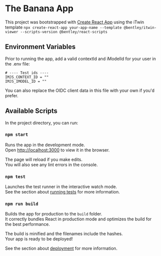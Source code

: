 # The Banana App

This project was bootstrapped with [Create React App](https://github.com/facebook/create-react-app) using the iTwin template `npx create-react-app your-app-name --template @bentley/itwin-viewer --scripts-version @bentley/react-scripts`

## Environment Variables

Prior to running the app, add a valid contextId and iModelId for your user in the .env file:

```
# ---- Test ids ----
IMJS_CONTEXT_ID = ""
IMJS_IMODEL_ID = ""
```

You can also replace the OIDC client data in this file with your own if you'd prefer.

## Available Scripts

In the project directory, you can run:

### `npm start`

Runs the app in the development mode.\
Open [http://localhost:3000](http://localhost:3000) to view it in the browser.

The page will reload if you make edits.\
You will also see any lint errors in the console.

### `npm test`

Launches the test runner in the interactive watch mode.\
See the section about [running tests](https://facebook.github.io/create-react-app/docs/running-tests) for more information.

### `npm run build`

Builds the app for production to the `build` folder.\
It correctly bundles React in production mode and optimizes the build for the best performance.

The build is minified and the filenames include the hashes.\
Your app is ready to be deployed!

See the section about [deployment](https://facebook.github.io/create-react-app/docs/deployment) for more information.
